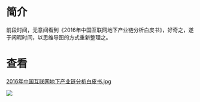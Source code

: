 # 简介

前段时间，无意间看到《2016年中国互联网地下产业链分析白皮书》，好奇之，遂于闲暇时间，以思维导图的方式重新整理之。

# 查看

[2016年中国互联网地下产业链分析白皮书.jpg](https://raw.githubusercontent.com/xucongli1989/UndergroundOfChinaIn2016/master/2016%E5%B9%B4%E4%B8%AD%E5%9B%BD%E4%BA%92%E8%81%94%E7%BD%91%E5%9C%B0%E4%B8%8B%E4%BA%A7%E4%B8%9A%E9%93%BE%E5%88%86%E6%9E%90%E7%99%BD%E7%9A%AE%E4%B9%A6.jpg)


![](https://raw.githubusercontent.com/xucongli1989/UndergroundOfChinaIn2016/master/img/1.jpg)